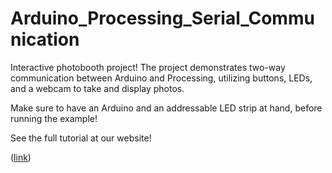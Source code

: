 # Arduino_Processing_Serial_Communication
Interactive photobooth project! The project demonstrates two-way communication between Arduino and Processing, utilizing buttons, LEDs, and a webcam to take and display photos.

Make sure to have an Arduino and an addressable LED strip at hand, before running the example!

See the full tutorial at our website!

([link](https://airlab.itu.dk/building-an-arduino-processing-photobooth))
